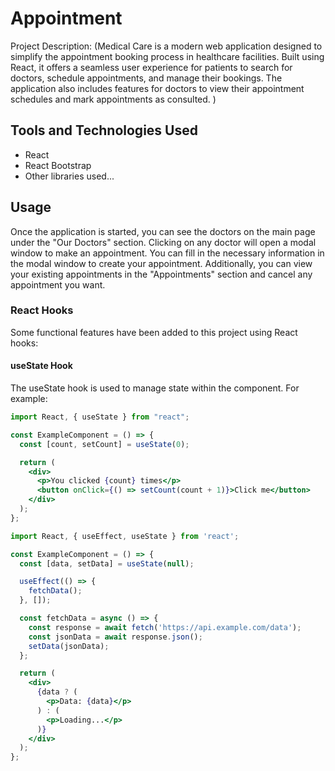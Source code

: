 # Appointment 

Project Description: (Medical Care is a modern web application designed to simplify the appointment booking process in healthcare facilities. Built using React, it offers a seamless user experience for patients to search for doctors, schedule appointments, and manage their bookings. The application also includes features for doctors to view their appointment schedules and mark appointments as consulted.
)

## Tools and Technologies Used

- React
- React Bootstrap
- Other libraries used...


## Usage

Once the application is started, you can see the doctors on the main page under the "Our Doctors" section. Clicking on any doctor will open a modal window to make an appointment. You can fill in the necessary information in the modal window to create your appointment. Additionally, you can view your existing appointments in the "Appointments" section and cancel any appointment you want.

### React Hooks

Some functional features have been added to this project using React hooks:

#### useState Hook

The useState hook is used to manage state within the component. For example:

```jsx
import React, { useState } from "react";

const ExampleComponent = () => {
  const [count, setCount] = useState(0);

  return (
    <div>
      <p>You clicked {count} times</p>
      <button onClick={() => setCount(count + 1)}>Click me</button>
    </div>
  );
};

import React, { useEffect, useState } from 'react';

const ExampleComponent = () => {
  const [data, setData] = useState(null);

  useEffect(() => {
    fetchData();
  }, []);

  const fetchData = async () => {
    const response = await fetch('https://api.example.com/data');
    const jsonData = await response.json();
    setData(jsonData);
  };

  return (
    <div>
      {data ? (
        <p>Data: {data}</p>
      ) : (
        <p>Loading...</p>
      )}
    </div>
  );
};

```
